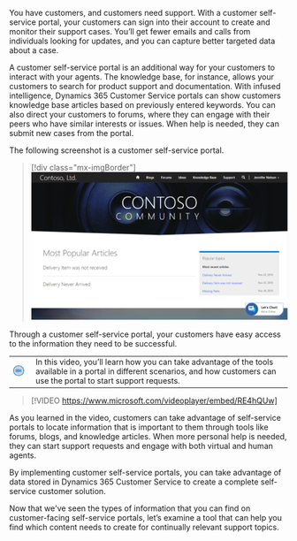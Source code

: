 ﻿You have customers, and customers need support. With a customer self-service portal, your customers can sign into their account to create and monitor their support cases. You’ll get fewer emails and calls from individuals looking for updates, and you can capture better targeted data about a case.

A customer self-service portal is an additional way for your customers to interact with your agents. The knowledge base, for instance, allows your customers to search for product support and documentation. With infused intelligence, Dynamics 365 Customer Service portals can show customers knowledge base articles based on previously entered keywords. You can also direct your customers to forums, where they can engage with their peers who have similar interests or issues. When help is needed, they can submit new cases from the portal. 

The following screenshot is a customer self-service portal.

> [!div class="mx-imgBorder"]
> ![screenshot of community portal](../media/m07-image04-portal.png)

Through a customer self-service portal, your customers have easy access to the information they need to be successful. 

|  |  |
| ------------ | ------------- | 
| ![Icon indicating play video](../media/video-icon.png) | In this video, you’ll learn how you can take advantage of the tools available in a portal in different scenarios, and how customers can use the portal to start support requests. |

> [!VIDEO https://www.microsoft.com/videoplayer/embed/RE4hQUw]

As you learned in the video, customers can take advantage of self-service portals to locate information that is important to them through tools like forums, blogs, and knowledge articles. When more personal help is needed, they can start support requests and engage with both virtual and human agents. 

By implementing customer self-service portals, you can take advantage of data stored in Dynamics 365 Customer Service to create a complete self-service customer solution. 

Now that we've seen the types of information that you can find on customer-facing self-service portals, let’s examine a tool that can help you find which content needs to create for continually relevant support topics. 
